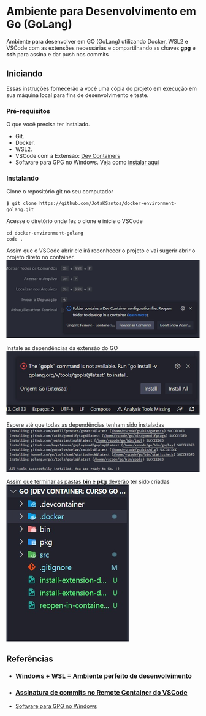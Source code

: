 
# Ambiente para Desenvolvimento em Go (GoLang)

Ambiente para desenvolver em GO (GoLang) utilizando Docker, WSL2 e VSCode com as extensões necessárias e compartilhando as chaves **gpg** e **ssh** para assina e dar push nos commits

## Iniciando

Essas instruções fornecerão a você uma cópia do projeto em execução em sua máquina local para fins de desenvolvimento e teste.

  

### Pré-requisitos

O que você precisa ter instalado.

* Git.
* Docker.
* WSL2.
* VSCode com a Extensão: [Dev Containers](https://aka.ms/vscode-remote/download/extension)
* Software para GPG no Windows. Veja como [instalar aqui](https://www.youtube.com/watch?v=5IPrjAEqfQ0&t=1252s)
  

### Instalando
Clone o repositório git no seu computador

```
$ git clone https://github.com/JotaKSantos/docker-environment-golang.git
```

 Acesse o diretório onde fez o clone e inicie o VSCode

```
cd docker-environment-golang
code .
```
Assim que o VSCode abrir ele irá reconhecer o projeto e vai sugerir abrir o projeto direto no container.
![ ](https://github.com/JotaKSantos/docker-environment-golang/blob/main/.docker//imgs/reopen-in-container.jpg)

Instale as dependências da extensão do GO
![ ](https://github.com/JotaKSantos/docker-environment-golang/blob/main/.docker//imgs/install-extension-dependencies.jpg)

Espere até que todas as dependências tenham sido instaladas
![ ](https://github.com/JotaKSantos/docker-environment-golang/blob/main/.docker//imgs/install-extension-dependencies-succeeded.jpg)

Assim que terminar as pastas **bin** e **pkg** deverão ter sido criadas
![ ](https://github.com/JotaKSantos/docker-environment-golang/blob/main/.docker//imgs/install-extension-dependencies-finished.jpg)


## Referências

* ### [Windows + WSL = Ambiente perfeito de desenvolvimento](https://www.youtube.com/watch?v=bniD6dehPCQ)
* ### [Assinatura de commits no Remote Container do VSCode](https://www.youtube.com/watch?v=5IPrjAEqfQ0)
* [Software para GPG no Windows](https://www.gpg4win.org/)